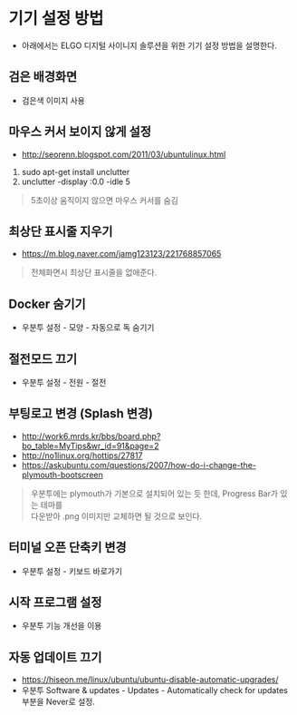 # 기기 설정 방법
* 아래에서는 ELGO 디지털 사이니지 솔루션을 위한 기기 설정 방법을 설명한다.

## 검은 배경화면
  * 검은색 이미지 사용

## 마우스 커서 보이지 않게 설정
  * http://seorenn.blogspot.com/2011/03/ubuntulinux.html
  1. sudo apt-get install unclutter
  2. unclutter -display :0.0 -idle 5 <br>
   > 5초이상 움직이지 않으면 마우스 커서를 숨김

## 최상단 표시줄 지우기
  * https://m.blog.naver.com/jamg123123/221768857065 <br>
   > 전체화면시 최상단 표시줄을 없애준다.

## Docker 숨기기
  * 우분투 설정 - 모양 - 자동으로 독 숨기기

## 절전모드 끄기
  * 우분투 설정 - 전원 - 절전
  
## 부팅로고 변경 (Splash 변경)
  * http://work6.mrds.kr/bbs/board.php?bo_table=MyTips&wr_id=91&page=2
  * http://no1linux.org/hottips/27817 <br>
  * https://askubuntu.com/questions/2007/how-do-i-change-the-plymouth-bootscreen <br>
   > 우분투에는 plymouth가 기본으로 설치되어 있는 듯 한데, Progress Bar가 있는 테마를 <br>
   다운받아 .png 이미지만 교체하면 될 것으로 보인다.
   
## 터미널 오픈 단축키 변경
  * 우분투 설정 - 키보드 바로가기

## 시작 프로그램 설정
  * 우분투 기능 개선을 이용

## 자동 업데이트 끄기
 * https://hiseon.me/linux/ubuntu/ubuntu-disable-automatic-upgrades/ <br>
 * 우분투 Software & updates - Updates - Automatically check for updates 부분을 Never로 설정.
